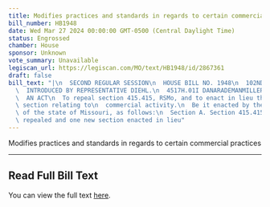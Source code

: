 ```yaml
---
title: Modifies practices and standards in regards to certain commercial practices
bill_number: HB1948
date: Wed Mar 27 2024 00:00:00 GMT-0500 (Central Daylight Time)
status: Engrossed
chamber: House
sponsor: Unknown
vote_summary: Unavailable
legiscan_url: https://legiscan.com/MO/text/HB1948/id/2867361
draft: false
bill_text: "|\n  SECOND REGULAR SESSION\n  HOUSE BILL NO. 1948\n  102ND GENERAL ASSEMBLY\n\
  \  INTRODUCED BY REPRESENTATIVE DIEHL.\n  4517H.01I DANARADEMANMILLER,ChiefClerk\n\
  \  AN ACT\n  To repeal section 415.415, RSMo, and to enact in lieu thereof one new\
  \ section relating to\n  commercial activity.\n  Be it enacted by the General Assembly\
  \ of the state of Missouri, as follows:\n  Section A. Section 415.415, RSMo, is\
  \ repealed and one new section enacted in lieu"
---
```

Modifies practices and standards in regards to certain commercial practices

---

## Read Full Bill Text

You can view the full text [here](https://legiscan.com/MO/text/HB1948/id/2867361).
